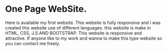 # One Page WebSite.
Here is available my first website. This website is fully responsive and i was created this website use of different languages. this website is make in HTML, CSS, J.S AND BOOTSTRAP.
This website is responsive and attractive. 
If anyone like to my work and wanna to make this type website so you can contact me freely.

